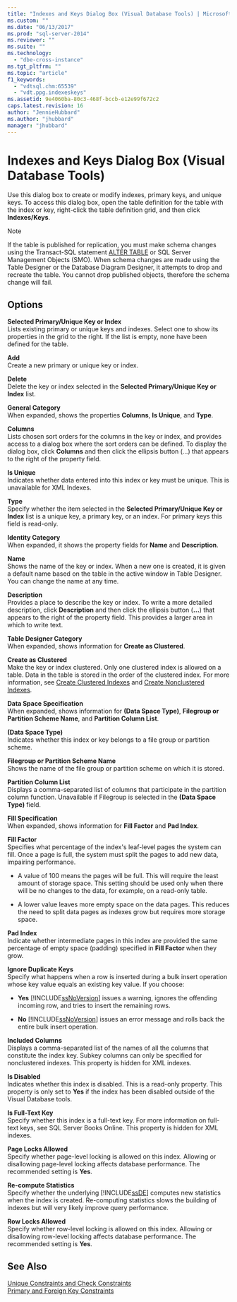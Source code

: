 ```yaml
---
title: "Indexes and Keys Dialog Box (Visual Database Tools) | Microsoft Docs"
ms.custom: ""
ms.date: "06/13/2017"
ms.prod: "sql-server-2014"
ms.reviewer: ""
ms.suite: ""
ms.technology: 
  - "dbe-cross-instance"
ms.tgt_pltfrm: ""
ms.topic: "article"
f1_keywords: 
  - "vdtsql.chm:65539"
  - "vdt.ppg.indexeskeys"
ms.assetid: 9e4060ba-80c3-468f-bccb-e12e99f672c2
caps.latest.revision: 16
author: "JennieHubbard"
ms.author: "jhubbard"
manager: "jhubbard"
---
```

# Indexes and Keys Dialog Box (Visual Database Tools)
  Use this dialog box to create or modify indexes, primary keys, and unique keys. To access this dialog box, open the table definition for the table with the index or key, right-click the table definition grid, and then click **Indexes/Keys**.  
  
> [!NOTE]  
>  If the table is published for replication, you must make schema changes using the Transact-SQL statement [ALTER TABLE](../Topic/ALTER%20TABLE%20\(Transact-SQL\).md) or SQL Server Management Objects (SMO). When schema changes are made using the Table Designer or the Database Diagram Designer, it attempts to drop and recreate the table. You cannot drop published objects, therefore the schema change will fail.  
  
## Options  
 **Selected Primary/Unique Key or Index**  
 Lists existing primary or unique keys and indexes. Select one to show its properties in the grid to the right. If the list is empty, none have been defined for the table.  
  
 **Add**  
 Create a new primary or unique key or index.  
  
 **Delete**  
 Delete the key or index selected in the **Selected Primary/Unique Key or Index** list.  
  
 **General Category**  
 When expanded, shows the properties **Columns**, **Is Unique**, and **Type**.  
  
 **Columns**  
 Lists chosen sort orders for the columns in the key or index, and provides access to a dialog box where the sort orders can be defined. To display the dialog box, click **Columns** and then click the ellipsis button (…) that appears to the right of the property field.  
  
 **Is Unique**  
 Indicates whether data entered into this index or key must be unique. This is unavailable for XML Indexes.  
  
 **Type**  
 Specify whether the item selected in the **Selected Primary/Unique Key or Index** list is a unique key, a primary key, or an index. For primary keys this field is read-only.  
  
 **Identity Category**  
 When expanded, it shows the property fields for **Name** and **Description**.  
  
 **Name**  
 Shows the name of the key or index. When a new one is created, it is given a default name based on the table in the active window in Table Designer. You can change the name at any time.  
  
 **Description**  
 Provides a place to describe the key or index. To write a more detailed description, click **Description** and then click the ellipsis button (**…**) that appears to the right of the property field. This provides a larger area in which to write text.  
  
 **Table Designer Category**  
 When expanded, shows information for **Create as Clustered**.  
  
 **Create as Clustered**  
 Make the key or index clustered. Only one clustered index is allowed on a table. Data in the table is stored in the order of the clustered index. For more information, see [Create Clustered Indexes](../../2014/database-engine/create-clustered-indexes.md) and [Create Nonclustered Indexes](../../2014/database-engine/create-nonclustered-indexes.md).  
  
 **Data Space Specification**  
 When expanded, shows information for **(Data Space Type)**, **Filegroup or Partition Scheme Name**, and **Partition Column List**.  
  
 **(Data Space Type)**  
 Indicates whether this index or key belongs to a file group or partition scheme.  
  
 **Filegroup or Partition Scheme Name**  
 Shows the name of the file group or partition scheme on which it is stored.  
  
 **Partition Column List**  
 Displays a comma-separated list of columns that participate in the partition column function. Unavailable if Filegroup is selected in the **(Data Space Type)** field.  
  
 **Fill Specification**  
 When expanded, shows information for **Fill Factor** and **Pad Index**.  
  
 **Fill Factor**  
 Specifies what percentage of the index's leaf-level pages the system can fill. Once a page is full, the system must split the pages to add new data, impairing performance.  
  
-   A value of 100 means the pages will be full. This will require the least amount of storage space. This setting should be used only when there will be no changes to the data, for example, on a read-only table.  
  
-   A lower value leaves more empty space on the data pages. This reduces the need to split data pages as indexes grow but requires more storage space.  
  
 **Pad Index**  
 Indicate whether intermediate pages in this index are provided the same percentage of empty space (padding) specified in **Fill Factor** when they grow.  
  
 **Ignore Duplicate Keys**  
 Specify what happens when a row is inserted during a bulk insert operation whose key value equals an existing key value. If you choose:  
  
-   **Yes** [!INCLUDE[ssNoVersion](../../includes/ssnoversion-md.md)] issues a warning, ignores the offending incoming row, and tries to insert the remaining rows.  
  
-   **No** [!INCLUDE[ssNoVersion](../../includes/ssnoversion-md.md)] issues an error message and rolls back the entire bulk insert operation.  
  
 **Included Columns**  
 Displays a comma-separated list of the names of all the columns that constitute the index key. Subkey columns can only be specified for nonclustered indexes. This property is hidden for XML indexes.  
  
 **Is Disabled**  
 Indicates whether this index is disabled. This is a read-only property. This property is only set to **Yes** if the index has been disabled outside of the Visual Database tools.  
  
 **Is Full-Text Key**  
 Specify whether this index is a full-text key. For more information on full-text keys, see SQL Server Books Online. This property is hidden for XML indexes.  
  
 **Page Locks Allowed**  
 Specify whether page-level locking is allowed on this index. Allowing or disallowing page-level locking affects database performance. The recommended setting is **Yes**.  
  
 **Re-compute Statistics**  
 Specify whether the underlying [!INCLUDE[ssDE](../../includes/ssde-md.md)] computes new statistics when the index is created. Re-computing statistics slows the building of indexes but will very likely improve query performance.  
  
 **Row Locks Allowed**  
 Specify whether row-level locking is allowed on this index. Allowing or disallowing row-level locking affects database performance. The recommended setting is **Yes**.  
  
## See Also  
 [Unique Constraints and Check Constraints](../../2014/database-engine/unique-constraints-and-check-constraints.md)   
 [Primary and Foreign Key Constraints](../../2014/database-engine/primary-and-foreign-key-constraints.md)  
  
  